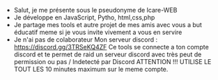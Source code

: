 - 	Salut, je me présente sous le pseudonyme de Icare-WEB
- 	Je développe en JavaScript, Pytho, html,css,php
- 	Je partage mes tools et autre projet de mes amis avec vous a but éducatif meme si je vous invite vivement a vous en servire
- 	Je n'ai pas de colaborateur
		Mon serveur discord : https://discord.gg/3TRSeKQ4ZF
		Ce tools se connecte a ton compte discord et te permet de raid un serveur discord avec très peut de permission ou pas / Indetecté par Discord
		ATTENTION !!! UTILISE LE TOUT LES 10 minutes maximum sur le meme compte.
